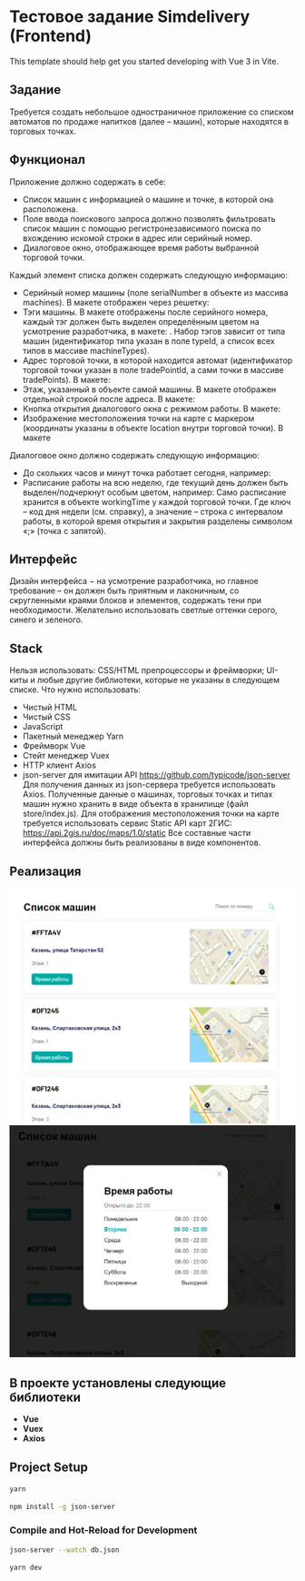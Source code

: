 # Тестовое задание Simdelivery (Frontend)

This template should help get you started developing with Vue 3 in Vite.

## Задание

Требуется создать небольшое одностраничное приложение со списком автоматов
по продаже напитков (далее – машин), которые находятся в торговых точках.

## Функционал

Приложение должно содержать в себе:

- Список машин с информацией о машине и точке, в которой она расположена.
- Поле ввода поискового запроса должно позволять фильтровать список машин с
  помощью регистронезависимого поиска по вхождению искомой строки в адрес
  или серийный номер.
- Диалоговое окно, отображающее время работы выбранной торговой точки.

Каждый элемент списка должен содержать следующую информацию:

- Серийный номер машины (поле serialNumber в объекте из массива machines). В
  макете отображен через решетку:
- Тэги машины. В макете отображены после серийного номера, каждый тэг должен
  быть выделен определённым цветом на усмотрение разработчика, в макете:
  . Набор тэгов зависит от типа машин (идентификатор типа указан в поле
  typeId, а список всех типов в массиве machineTypes).
- Адрес торговой точки, в которой находится автомат (идентификатор торговой
  точки указан в поле tradePointId, а сами точки в массиве tradePoints). В макете:
- Этаж, указанный в объекте самой машины. В макете отображен отдельной
  строкой после адреса. В макете:
- Кнопка открытия диалогового окна с режимом работы. В макете:
- Изображение местоположения точки на карте с маркером (координаты указаны
  в объекте location внутри торговой точки). В макете

Диалоговое окно должно содержать следующую информацию:

- До скольких часов и минут точка работает сегодня, например:
- Расписание работы на всю неделю, где текущий день должен быть
  выделен/подчеркнут особым цветом, например:
  Само расписание хранится в объекте workingTime у каждой торговой точки. Где
  ключ – код дня недели (см. справку), а значение – строка с интервалом работы, в
  которой время открытия и закрытия разделены символом «;» (точка с запятой).

## Интерфейс

Дизайн интерфейса − на усмотрение разработчика, но главное требование – он
должен быть приятным и лаконичным, со скругленными краями блоков и элементов,
содержать тени при необходимости. Желательно использовать светлые оттенки
серого, синего и зеленого.

## Stack

Нельзя использовать: CSS/HTML препроцессоры и фреймворки; UI-киты и любые
другие библиотеки, которые не указаны в следующем списке.
Что нужно использовать:

- Чистый HTML
- Чистый CSS
- JavaScript
- Пакетный менеджер Yarn
- Фреймворк Vue
- Стейт менеджер Vuex
- HTTP клиент Axios
- json-server для имитации API https://github.com/typicode/json-server
  Для получения данных из json-сервера требуется использовать Axios.
  Полученные данные о машинах, торговых точках и типах машин нужно хранить в
  виде объекта в хранилище (файл store/index.js).
  Для отображения местоположения точки на карте требуется использовать сервис
  Static API карт 2ГИС: https://api.2gis.ru/doc/maps/1.0/static
  Все составные части интерфейса должны быть реализованы в виде компонентов.

## Реализация

<div style="text-align: center">

![example](src/assets/screen_1.png)
![example](src/assets/screen_2.png)

</div>

## В проекте установлены следующие библиотеки

- **Vue**
- **Vuex**
- **Axios**

## Project Setup

```sh
yarn
```

```sh
npm install -g json-server
```

### Compile and Hot-Reload for Development

```sh
json-server --watch db.json

```

```sh
yarn dev
```
